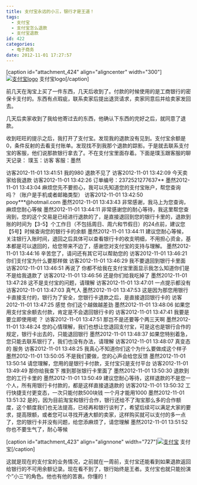 ```yaml
---
title: 支付宝永远的小三，银行才是王道！
tags:
  - 支付宝
  - 支付宝怎么退款
  - 支付宝退款
id: 422
categories:
  - 电子商务
date: 2012-11-01 17:27:57
---
```


[caption id="attachment_424" align="aligncenter" width="300"][![](http://www.pooy.net/wp-content/uploads/2012/11/wxzhekou.wdwd_.com_1318028769416513136_gallery_82955_228-300x225.jpg "支付宝logo")](http://www.pooy.net/wp-content/uploads/2012/11/wxzhekou.wdwd_.com_1318028769416513136_gallery_82955_228.jpg) 支付宝logo[/caption]

前几天在淘宝上买了一件东西，几天后收到了。付款的时候使用的是工商银行的密保卡支付的。东西有点瑕疵，联系卖家后提出退货请求，卖家同意后并给卖家发回去。

几天后卖家收到了我给他寄过去的东西，他确认下东西的完好之后，就同意了退款。

收到旺旺的提示之后，我打开了支付宝。发现我的退款没有见到。支付宝余额是0，条件反射的去看支付账单。发现找不到我那个退款的踪影。于是就去联系支付宝的客服，他们说那款银行拿去了。不在支付宝里面存着。下面是璞玉跟客服的聊天记录：
璞玉：访客 客服：墨然

访客2012-11-01 13:41:51
我的980 退款不见了
访客2012-11-01 13:42:09
今天卖家给我退款
访客2012-11-01 13:42:26
订单编号：2372521277637**
墨然2012-11-01 13:43:04
麻烦您先不要担心，我可以先知道您的支付宝账户，帮您查询吗？（账户是手机或者邮箱类型）
访客2012-11-01 13:42:50
pooy***@hotmail.com
墨然2012-11-01 13:43:43
非常感谢，我马上为您查询，麻烦您耐心等候
墨然2012-11-01 13:44:11
非常感谢您的耐心等待，我这里帮您查询到，您的这个交易是已经进行退款的了，是直接退回到您的银行卡里的，退款到账的时间为【3-5】个工作日（不包括周日、周六和节假日）的24点前，建议您【5号】时候查询您的银行卡的余额
墨然2012-11-01 13:44:11
建议您耐心等候，关注银行入账时间，退回之后具体可以查看银行卡的收支明细，不用担心资金，基本都是可以退回的，给您带来不边了，感谢您对支付宝的支持与理解。
墨然2012-11-01 13:44:16
辛苦您了，请问还有其它可以帮助您的
访客2012-11-01 13:46:21
你们支付宝为什么要那样做
访客2012-11-01 13:46:29
我不要退回到银行卡里面
访客2012-11-01 13:46:51
再说了 你都不给我在支付宝里面显示我怎么知道你们是不是给我退款了
访客2012-11-01 13:46:56
还是你们给我吃掉了
墨然2012-11-01 13:47:28
这不是支付宝的问题，请理解
访客2012-11-01 13:47:01
一点提示都没有
访客2012-11-01 13:47:03
真气人
墨然2012-11-01 13:47:53
这是因为那您用银行卡直接支付的，银行为了安全，您银行卡退款之后，是直接退回银行卡的
访客2012-11-01 13:47:25
感觉 你们这个越做越差劲
墨然2012-11-01 13:48:06
如果您用支付宝余额去付款，肯定是不会退回银行卡的
访客2012-11-01 13:47:41
我要是要立即使用呢 ？
访客2012-11-01 13:47:51
那岂不是还要等个两三天啊
墨然2012-11-01 13:48:24
您的心情理解，我们也想让您退回支付宝，可是这也是银行合作的规定，银行卡出去的，只能退回银行
墨然2012-11-01 13:48:37
如果您特别着急，您只能去联系银行了，我们也没有办法，请理解
访客2012-11-01 13:48:07
真变态的 服务
访客2012-11-01 13:48:25
我真心不知道你们这个为什么要做成这个样子
墨然2012-11-01 13:50:05
不是我们要做，您的心声会给您反馈
墨然2012-11-01 13:50:14
请您理解，您用的是银行卡付款，支付宝只是支付平台
访客2012-11-01 13:49:49
那你给我查下 推到那张银行卡里面了
墨然2012-11-01 13:50:30
退款到您的工行卡里的
墨然2012-11-01 13:50:49
建议您耐心等待，这样退款的不是您一个人，所有用银行卡付款的，都是这样直接退退款的
访客2012-11-01 13:50:32
工行快捷支付更变态，一次只能付款500块钱 一个月才能用1000
墨然2012-11-01 13:51:32
是的，因为目前淘宝和银行合作，银行还给不了淘宝那么多的合作额度，这个额度我们也无法提高，已经再和银行谈判了，希望后续可以满足大家的要求，提高限额，或者您可以寻找开通大额的卖家，这样购买就可以支付的多一点了，您的银行卡并没有问题，给您添麻烦了，请您理解
墨然2012-11-01 13:51:52
你也不要生气了，耐心等候

[caption id="attachment_423" align="alignnone" width="727"][![](http://www.pooy.net/wp-content/uploads/2012/11/支付宝.jpg "支付宝")](http://www.pooy.net/wp-content/uploads/2012/11/支付宝.jpg) 支付宝[/caption]

这就是现在的支付宝的业务情况，之前就在一周前，支付宝还能看到如果退款返回给银行的不可用余额记录。现在看不到了，银行始终是王者。支付宝也就只能扮演个”小三“的角色。他也有他的苦衷。你懂的！